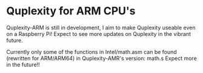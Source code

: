 # Quplexity for ARM CPU's
Quplexity-ARM is still in development, I aim to make Quplexity useable even on a Raspberry Pi!
Expect to see more updates on Quplexity in the vibrant future.

Currently only some of the functions in Intel/math.asm can be found (rewritten for ARM/ARM64) in Quplexity-AMR's version: math.s 
Expect more in the future!!

